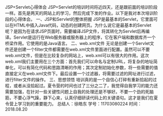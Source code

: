 JSP+Servlet心得体会
	JSP+Servlet的培训时间将近四天，还是跟前面的培训阶段一样。首先是两天的网站上的学习，然后完成下发的作业。以下是我对本次培训阶段的心得体会。
	一、JSP和Servlet的整体把握
	JSP是最基本的Servlet，它里面可以在HTML中插入Java代码，动态的创建网页。为什么说它是最基本的Servlet呢？是因为在请求JSP页面时，需要编译JSP文件，将其转化为Servlet后再编译。Servlet是运行在Web服务器或服务器上的程序，它在客户端和数据库齐一个桥梁作用。它使用的是Java语言。
	二、web.xml文件
	无论是创建一个Servlet文件还是创建一个filter文件都需要在web.xml文件里面进行配置。虽然可以不要web.xml文件，但是在比较复杂的网站上，web.xml可以有很大的作用。这次web.xml我们主要用在三个方面：首先我们可以命名与定制URL，将复杂的地址简单化，可以有简化代码和思路清晰的作用；其次定制初始化参数，将一些需要的值直接定义在web.xml文件下。最后设置一个过滤器，将需要过滤的网址进行过滤，进行filter文件的操作。
	三、思想领悟
	培训真的是一个自信心打碎有重新拾起的过程，或者从没拾起过。夏令营的时间也过了三分之二了，我觉得自我学习的能力还需要加强，在针对一些关键性问题上自我的处理还是不够好。不要一个劲的死脑筋，不要心浮气躁，静下心来，认真仔细研读代码上的关键语句。这才是我们在夏令营上学习到的重要能力。
总结人：徐皓东
学号：11703080224
时间：2018.08.20
